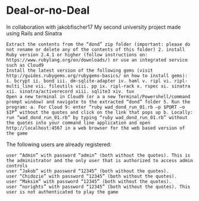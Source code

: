 # Deal-or-no-Deal
In collaboration with jakobfischer17
My second university project made using Rails and Sinatra

    Extract the contents from the “dond” zip folder (important: please do not rename or delete any of the contents of this folder) 2. install Ruby version 2.4.1 or higher (follow instructions on: https://www.rubylang.org/en/downloads/) or use an integrated service such as Cloud9
    Install the latest version of the following gems (visit http://guides.rubygems.org/rubygems-basics/ on how to install gems): i. bcrypt ii. bond iii. dm-sqlite-adapter iv. haml v. ripl vi. ripl-multi_line vii. fileutils viii. pp ix. ripl-rack x. rspec xi. sinatra xii. sinatra/activerecord xiii. sqlite3 xiv. tux
    Open a new terminal in Cloud9 (or a a new Terminal/Powershell/command prompt window) and navigate to the extracted “dond” folder 5. Run the program: a. For Cloud 9: enter “ruby wad_dond_run_01.rb –p $PORT –o $IP” without the quotes and click on the link that pops up b. Locally: run “wad_dond_run_01.rb” by typing “ruby wad_dond_run_01.rb” without the quotes into your command line application and open http://localhost:4567 in a web browser for the web based version of the game

The following users are already registered:

    user “Admin” with password “admin” (both without the quotes). This is the administrator and the only user that is authorized to access admin controls
    user “Jakob” with password “12345” (both without the quotes).
    user “Chidozie” with password “12345” (both without the quotes).
    user “Maksim” with password “12345” (both without the quotes).
    user “norights” with password “12345” (both without the quotes). This user is not authenticated to play the game




